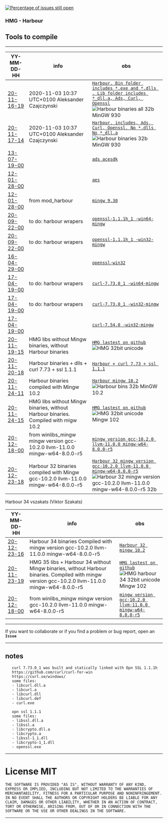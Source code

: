 [![Percentage of issues still open](http://isitmaintained.com/badge/open/asistex/hmg_tools_compilation.svg)](http://isitmaintained.com/project/asistex/hmg_tools_compilation "Percentage of issues still open")

### HMG - Harbour
## Tools to compile
---

YY-MM-DD-HH | info | obs |
--- | --- | --- |
[20-11-16-19 ](https://github.com/asistex/hmg_tools_compilation/raw/main/bin/hb32_mgw930_32b_20201116-19.zip) | 2020-11-03 10:37 UTC+0100 Aleksander Czajczynski | [`Harbour. Bin folder includes *.exe and *.dlls . Lib folder includes *_dll.a, Ads, Curl, Openssl`](https://github.com/asistex/hmg_tools_compilation/raw/main/bin/hb32_mgw930_32b_20201116-19.zip)  ![Harbour binaries all 32b MinGW 930](https://github.com/asistex/hmg_tools_compilation/workflows/Harbour%20binaries%2032b%20MinGW%20930/badge.svg) |
[20-11-17-14 ](https://github.com/asistex/hmg_tools_compilation/raw/main/bin/hb32_mgw930_32b_20201117-14.zip) | 2020-11-03 10:37 UTC+0100 Aleksander Czajczynski | [`Harbour. includes, Ads, Curl, Openssl. No *.dlls No *_dll.a`](https://github.com/asistex/hmg_tools_compilation/raw/main/bin/hb32_mgw930_32b_20201117-14.zip)  ![Harbour binaries 32b MinGW 930](https://github.com/asistex/hmg_tools_compilation/workflows/Harbour%20binaries%2032b%20MinGW%20930/badge.svg) |
[13-07-19-00 ](https://github.com/asistex/hmg_tools_compilation/raw/main/bin/acesdk.zip) |  | [`ads acesdk`](https://github.com/asistex/hmg_tools_compilation/raw/main/bin/acesdk.zip) |
[12-01-28-00 ](https://github.com/asistex/hmg_tools_compilation/raw/main/bin/aes.zip) |  | [`aes`](https://github.com/asistex/hmg_tools_compilation/raw/main/bin/aes.zip) |
[12-01-28-00 ](https://bitbucket.org/lorenzodla/mod_harbour_actions_resources/downloads/mingw32.zip) | from mod_harbour | [`mingw 9.30`](https://bitbucket.org/lorenzodla/mod_harbour_actions_resources/downloads/mingw32.zip)
[20-09-22-00 ](https://github.com/asistex/hmg_tools_compilation/raw/main/bin/openssl-1.1.1h_1-win64-mingw.zip) | to do: harbour wrapers | [`openssl-1.1.1h_1 -win64-mingw`](https://github.com/asistex/hmg_tools_compilation/raw/main/bin/openssl-1.1.1h_1-win64-mingw.zip) |
[20-09-22-00 ](https://github.com/asistex/hmg_tools_compilation/raw/main/bin/openssl-1.1.1h_1-win32-mingw.zip) | to do: harbour wrapers | [`openssl-1.1.1h_1 -win32-mingw`](https://github.com/asistex/hmg_tools_compilation/raw/main/bin/openssl-1.1.1h_1-win32-mingw.zip) |
[16-04-29-00 ](https://github.com/asistex/hmg_tools_compilation/raw/main/bin/OpenSSL-Win32.zip) |  | [`openssl-win32`](https://github.com/asistex/hmg_tools_compilation/raw/main/bin/OpenSSL-Win32.zip) |
[17-04-19-00 ](https://github.com/asistex/hmg_tools_compilation/raw/main/bin/curl-7.73.0_1-win64-mingw.zip) | to do: harbour wrapers | [`curl-7.73.0_1 -win64-mingw`](https://github.com/asistex/hmg_tools_compilation/raw/main/bin/curl-7.73.0_1-win64-mingw.zip) |
[17-04-19-00 ](https://github.com/asistex/hmg_tools_compilation/raw/main/bin/curl-7.73.0_1-win32-mingw.zip) | to do: harbour wrapers | [`curl-7.73.0_1 -win32-mingw`](https://github.com/asistex/hmg_tools_compilation/raw/main/bin/curl-7.73.0_1-win32-mingw.zip) |
[17-04-19-00 ](https://github.com/asistex/hmg_tools_compilation/raw/main/bin/curl-7.54.0-win32-mingw.zip) |  | [`curl-7.54.0 -win32-mingw`](https://github.com/asistex/hmg_tools_compilation/raw/main/bin/curl-7.54.0-win32-mingw.zip) |
[20-11-19-15 ](https://github.com/asistex/hmg_tools_compilation/raw/main/bin/hmg_on_github_uni_32b_20201119-15.zip) | HMG libs without Mingw binaries, without Harbour binaries | [`HMG lastest on github`](https://github.com/asistex/hmg_tools_compilation/raw/main/bin/hmg_on_github_uni_32b_20201119-15.zip) ![HMG 32bit unicode](https://github.com/asistex/hmg_tools_compilation/workflows/HMG%2032bit%20unicode/badge.svg) |
[20-11-20-18 ](https://github.com/asistex/hmg_tools_compilation/raw/main/bin/hb32_curl_ssl_mgw93_32b_20201120-18.zip) | Harbour binaries + dlls + curl 7.73 + ssl 1.1.1 | [`Harbour + curl 7.73 + ssl 1.1.1`](https://github.com/asistex/hmg_tools_compilation/raw/main/bin/hb32_curl_ssl_mgw93_32b_20201120-18.zip) |
[20-11-24-11 ](https://github.com/asistex/hmg_tools_compilation/raw/main/bin/hb32_mgw102_32b_20201124-11.zip) | Harbour binaries compiled with Mingw 10.2 | [`Harbour mingw 10.2`](https://github.com/asistex/hmg_tools_compilation/raw/main/bin/hb32_mgw102_32b_20201124-11.zip) ![Harbour bins 32b MinGW 10.2](https://github.com/asistex/ighoo/workflows/Harbour%20bins,dlls,curl,ssl%2032b%20MinGW%2010.2/badge.svg) |
[20-11-24-15 ](https://github.com/asistex/hmg_tools_compilation/raw/main/bin/hmg_on_github_uni_32b_mgw102_20201124-12.zip) | HMG libs without Mingw binaries, without Harbour binaries. Compiled with migw 10.2 | [`HMG lastest on github`](https://github.com/asistex/hmg_tools_compilation/raw/main/bin/hmg_on_github_uni_32b_mgw102_20201124-12.zip) ![HMG 32bit unicode Mingw 102](https://github.com/asistex/hmg_tools_compilation/workflows/HMG%2032bit%20unicode%20Mingw%20102/badge.svg) |
[20-12-18-00 ](https://github.com/brechtsanders/winlibs_mingw/releases/download/10.2.0-11.0.0-8.0.0-r5/winlibs-i686-posix-dwarf-gcc-10.2.0-llvm-11.0.0-mingw-w64-8.0.0-r5.zip) | from winlibs_mingw mingw version gcc-10.2.0 llvm-11.0.0 mingw-w64-8.0.0-r5 | [`mingw version gcc-10.2.0 llvm-11.0.0 mingw-w64-8.0.0-r5`](https://github.com/brechtsanders/winlibs_mingw/releases/download/10.2.0-11.0.0-8.0.0-r5/winlibs-i686-posix-dwarf-gcc-10.2.0-llvm-11.0.0-mingw-w64-8.0.0-r5.zip)
[20-12-23-18 ](https://github.com/asistex/hmg_tools_compilation/raw/main/bin/hb32_mgw102_32b_20201223-18.zip) | Harbour 32 binaries compiled with Mingw gcc-10.2.0 llvm-11.0.0 mingw-w64-8.0.0-r5 | [`Harbour 32 mingw version gcc-10.2.0 llvm-11.0.0 mingw-w64-8.0.0-r5`](https://github.com/asistex/hmg_tools_compilation/raw/main/bin/hb32_mgw102_32b_20201223-18.zip) ![Harbour 32 mingw version gcc-10.2.0 llvm-11.0.0 mingw-w64-8.0.0-r5 32b](https://github.com/asistex/hmg_tools_compilation/workflows/Harbour%2032%20MinGW%20102%2032b/badge.svg) |

Harbour 34 vszakats (Viktor Szakats)

YY-MM-DD-HH | info | obs |
--- | --- | --- |
[20-12-23-16 ](https://github.com/asistex/hmg_tools_compilation/raw/main/bin/hb34_mgw102_32b_20201223-16.zip) | Harbour 34 binaries Compiled with mingw version gcc-10.2.0 llvm-11.0.0 mingw-w64-8.0.0-r5 | [`Harbour 32 mingw 10.2`](https://github.com/asistex/hmg_tools_compilation/raw/main/bin/hb34_mgw102_32b_20201223-16.zip) |
[20-11-23-19 ](https://github.com/asistex/hmg_tools_compilation/raw/main/bin/hmg_on_github_hb34_uni_32b_mgw102_20201223-19.zip) | HMG 35 libs + Harbour 34 without Mingw binaries, without Harbour binaries. Compiled with mingw version gcc-10.2.0 llvm-11.0.0 mingw-w64-8.0.0-r5 | [`HMG lastest on github`](https://github.com/asistex/hmg_tools_compilation/raw/main/bin/hmg_on_github_hb34_uni_32b_mgw102_20201223-19.zip) ![HMG harbour 34 32bit unicode Mingw 102](https://github.com/asistex/hmg_tools_compilation/workflows/HMG%20harbour%2034%2032bit%20unicode%20Mingw%20102/badge.svg) |
[20-12-18-00 ](https://github.com/brechtsanders/winlibs_mingw/releases/download/10.2.0-11.0.0-8.0.0-r5/winlibs-i686-posix-dwarf-gcc-10.2.0-llvm-11.0.0-mingw-w64-8.0.0-r5.zip) | from winlibs_mingw mingw version gcc-10.2.0 llvm-11.0.0 mingw-w64-8.0.0-r5 | [`mingw version gcc-10.2.0 llvm-11.0.0 mingw-w64-8.0.0-r5`](https://github.com/brechtsanders/winlibs_mingw/releases/download/10.2.0-11.0.0-8.0.0-r5/winlibs-i686-posix-dwarf-gcc-10.2.0-llvm-11.0.0-mingw-w64-8.0.0-r5.zip)




---
If you want to collaborate or if you find a problem or bug report, open an **`Issue`**

---
## notes
```
   curl 7.73.0_1 was built and statically linked with Opn SSL 1.1.1h
   https://github.com/curl/curl-for-win
   https://curl.se/windows/
   some files:
   - libcurl.dll.a
   - libcurl.a
   - libcurl.dll
   - libcurl.def
   - curl.exe

   opn ssl 1.1.1
   some files:
   - libssl.dll.a
   - libssl.a
   - libcrypto.dll.a
   - libcrypto.a
   - libssl-1_1.dll
   - libcrypto-1_1.dll
   - openssl.exe

```

---
# License MIT


`THE SOFTWARE IS PROVIDED "AS IS", WITHOUT WARRANTY OF ANY KIND, EXPRESS OR
IMPLIED, INCLUDING BUT NOT LIMITED TO THE WARRANTIES OF MERCHANTABILITY,
FITNESS FOR A PARTICULAR PURPOSE AND NONINFRINGEMENT. IN NO EVENT SHALL THE
AUTHORS OR COPYRIGHT HOLDERS BE LIABLE FOR ANY CLAIM, DAMAGES OR OTHER
LIABILITY, WHETHER IN AN ACTION OF CONTRACT, TORT OR OTHERWISE, ARISING FROM,
OUT OF OR IN CONNECTION WITH THE SOFTWARE OR THE USE OR OTHER DEALINGS IN THE
SOFTWARE.`


---

